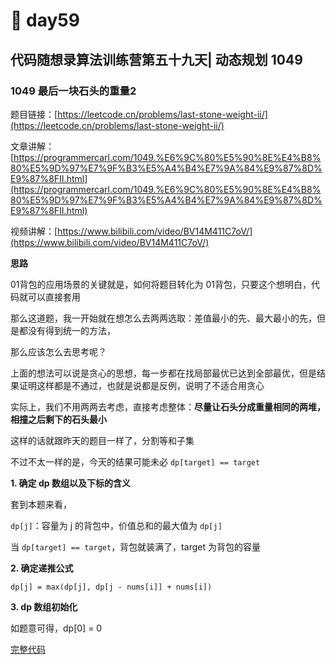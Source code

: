 # 🥱 day59

## 代码随想录算法训练营第五十九天| 动态规划 1049

### 1049 最后一块石头的重量2

题目链接：[https://leetcode.cn/problems/last-stone-weight-ii/](https://leetcode.cn/problems/last-stone-weight-ii/)

文章讲解：[https://programmercarl.com/1049.%E6%9C%80%E5%90%8E%E4%B8%80%E5%9D%97%E7%9F%B3%E5%A4%B4%E7%9A%84%E9%87%8D%E9%87%8FII.html](https://programmercarl.com/1049.%E6%9C%80%E5%90%8E%E4%B8%80%E5%9D%97%E7%9F%B3%E5%A4%B4%E7%9A%84%E9%87%8D%E9%87%8FII.html)

视频讲解：[https://www.bilibili.com/video/BV14M411C7oV/](https://www.bilibili.com/video/BV14M411C7oV/)

**思路**

01背包的应用场景的关键就是，如何将题目转化为 01背包，只要这个想明白，代码就可以直接套用

那么这道题，我一开始就在想怎么去两两选取：差值最小的先、最大最小的先，但是都没有得到统一的方法，

那么应该怎么去思考呢？

上面的想法可以说是贪心的思想，每一步都在找局部最优已达到全部最优，但是结果证明这样都是不通过，也就是说都是反例，说明了不适合用贪心

实际上，我们不用两两去考虑，直接考虑整体：**尽量让石头分成重量相同的两堆，相撞之后剩下的石头最小**

这样的话就跟昨天的题目一样了，分割等和子集

不过不太一样的是，今天的结果可能未必 `dp[target] == target`

**1. 确定 dp 数组以及下标的含义**

套到本题来看，

`dp[j]`：容量为 j 的背包中，价值总和的最大值为 `dp[j]`

当 `dp[target] == target`，背包就装满了，target 为背包的容量

**2. 确定递推公式**

`dp[j] = max(dp[j], dp[j - nums[i]] + nums[i])`

**3. dp 数组初始化**

如题意可得，dp\[0] = 0

[完整代码](https://github.com/hd2yao/leetcode/tree/master/training/day59/1049\_last\_stone\_weight\_ii.go)
